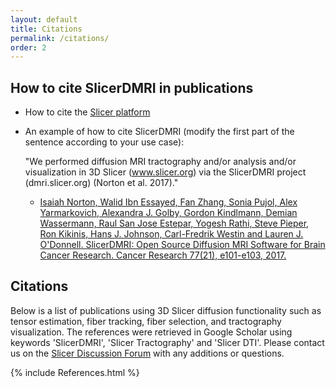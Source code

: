 ```yaml
---
layout: default
title: Citations 
permalink: /citations/
order: 2
---
```


How to cite SlicerDMRI in publications
--------------------------------------
* How to cite the [Slicer platform](http://wiki.slicer.org/slicerWiki/index.php/CitingSlicer)
* An example of how to cite SlicerDMRI (modify the first part of the sentence according to your use case):

    "We performed diffusion MRI tractography and/or analysis and/or visualization in 3D Slicer (www.slicer.org) via the SlicerDMRI project (dmri.slicer.org) (Norton et al. 2017)."
    
    - [Isaiah Norton, Walid Ibn Essayed, Fan Zhang, Sonia Pujol, Alex Yarmarkovich, Alexandra J. Golby, Gordon Kindlmann, Demian Wassermann, Raul San Jose Estepar, Yogesh Rathi, Steve Pieper, Ron Kikinis, Hans J. Johnson, Carl-Fredrik Westin and Lauren J. O'Donnell. SlicerDMRI: Open Source Diffusion MRI Software for Brain Cancer Research. Cancer Research 77(21), e101-e103, 2017.](http://cancerres.aacrjournals.org/content/77/21/e101)


Citations
---------

Below is a list of publications using 3D Slicer diffusion functionality such as tensor estimation, fiber tracking, fiber selection, and tractography visualization. The references were retrieved in Google Scholar using keywords 'SlicerDMRI', 'Slicer Tractography' and 'Slicer DTI'.  Please contact us on the [Slicer Discussion Forum](https://discourse.slicer.org) with any additions or questions.

{% include References.html %}
